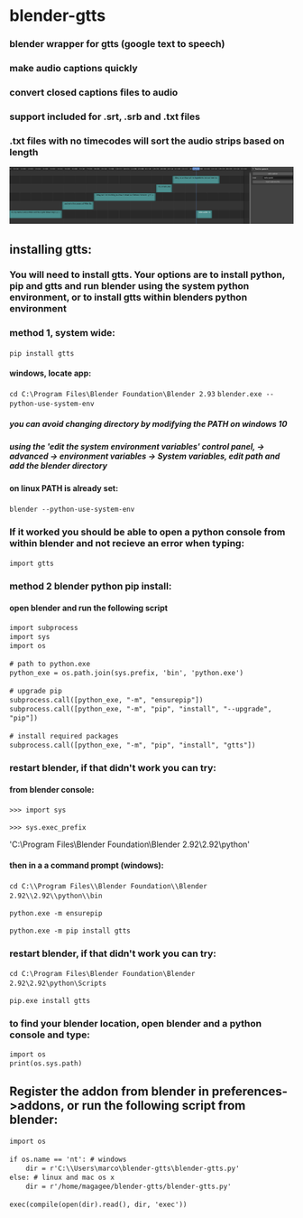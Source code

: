 # blender-gtts
### blender wrapper for gtts (google text to speech)
### make audio captions quickly
### convert closed captions files to audio
### support included for .srt, .srb and .txt files
### .txt files with no timecodes will sort the audio strips based on length

![alt text](https://github.com/technisculpt/blender-gtts/blob/main/preview.png)

## installing gtts:

### You will need to install gtts. Your options are to install python, pip and gtts and run blender using the system python environment, or to install gtts within blenders python environment

### method 1, system wide:
`pip install gtts`
#### windows, locate app:
`cd C:\Program Files\Blender Foundation\Blender 2.93`
`blender.exe --python-use-system-env`
##### you can avoid changing directory by modifying the PATH on windows 10
##### using the 'edit the system environment variables' control panel, -> advanced -> environment variables -> System variables, edit path and add the blender directory
#####

#### on linux PATH is already set:
`blender --python-use-system-env`

### If it worked you should be able to open a python console from within blender and not recieve an error when typing:
`import gtts`

### method 2 blender python pip install:
#### open blender and run the following script
```
import subprocess
import sys
import os
 
# path to python.exe
python_exe = os.path.join(sys.prefix, 'bin', 'python.exe')
 
# upgrade pip
subprocess.call([python_exe, "-m", "ensurepip"])
subprocess.call([python_exe, "-m", "pip", "install", "--upgrade", "pip"])
 
# install required packages
subprocess.call([python_exe, "-m", "pip", "install", "gtts"])
```

### restart blender, if that didn't work you can try:
#### from blender console:
`>>> import sys`

`>>> sys.exec_prefix`

'C:\\Program Files\\Blender Foundation\\Blender 2.92\\2.92\\python'

#### then in a a command prompt (windows):
`cd C:\\Program Files\\Blender Foundation\\Blender 2.92\\2.92\\python\\bin`

`python.exe -m ensurepip`

`python.exe -m pip install gtts`

### restart blender, if that didn't work you can try:
`cd C:\Program Files\Blender Foundation\Blender 2.92\2.92\python\Scripts`

`pip.exe install gtts`

### to find your blender location, open blender and a python console and type:
```
import os
print(os.sys.path)
```
## Register the addon from blender in preferences->addons, or run the following script from blender:

```
import os

if os.name == 'nt': # windows
    dir = r'C:\\Users\marco\blender-gtts\blender-gtts.py'
else: # linux and mac os x
    dir = r'/home/magagee/blender-gtts/blender-gtts.py'

exec(compile(open(dir).read(), dir, 'exec'))
```
